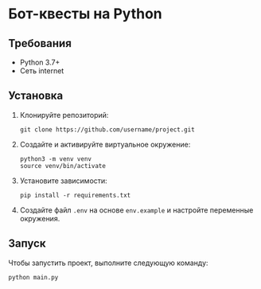 # Бот-квесты на Python

## Требования
- Python 3.7+
- Сеть internet

## Установка
1. Клонируйте репозиторий:
   ```
   git clone https://github.com/username/project.git
   ```
2. Создайте и активируйте виртуальное окружение:
   ```
   python3 -m venv venv
   source venv/bin/activate
   ```
3. Установите зависимости:
   ```
   pip install -r requirements.txt
   ```
4. Создайте файл `.env` на основе `env.example` и настройте переменные окружения.

## Запуск
Чтобы запустить проект, выполните следующую команду:
```
python main.py
```
